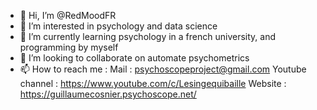 - 👋 Hi, I’m @RedMoodFR
- 👀 I’m interested in psychology and data science
- 🌱 I’m currently learning psychology in a french university, and programming by myself
- 💞️ I’m looking to collaborate on automate psychometrics
- 📫 How to reach me :
 Mail : psychoscopeproject@gmail.com
 Youtube channel : https://www.youtube.com/c/Lesingequibaille
 Website : https://guillaumecosnier.psychoscope.net/

<!---
YawningRedMonkey/YawningRedMonkey is a ✨ special ✨ repository because its `README.md` (this file) appears on your GitHub profile.
You can click the Preview link to take a look at your changes.
--->
